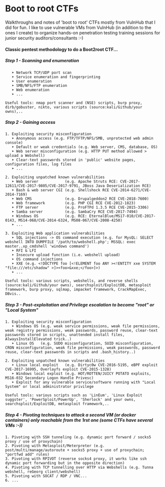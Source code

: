 # Boot to root CTFs

Walkthroughs and notes of 'boot to root' CTFs mostly from VulnHub that I did for fun. I like to use vulnerable VMs from VulnHub (in addition to the ones I create) to organize hands-on penetration testing training sessions for junior security auditors/consultants :-)


#### Classic pentest methodology to do a Boot2root CTF...

##### Step 1 - Scanning and enumeration
```
   ➤ Network TCP/UDP port scan
   ➤ Service enumeration and fingerprinting
   ➤ User enumeration
   ➤ SMB/NFS/FTP enumeration
   ➤ Web enumeration
   ➤ ...
   
Useful tools: nmap port scanner and (NSE) scripts, burp proxy, dirb/gobuster, nikto, various scripts (source:kali/Github/your owns),..
```
##### Step 2 - Gaining access
```
1. Exploiting security misconfiguration
   ➤ Anonymous access (e.g. FTP/TFTP/NFS/SMB, unprotected web admin console)
   ➤ Default or weak credentials (e.g. Web server, CMS, database, OS)
   ➤ Web server misconfiguration (e.g. HTTP PUT method allowed > upload a Webshell)
   ➤ Clear-text passwords stored in 'public' website pages, configuration files, log files
   ➤ ...
   
2. Exploiting unpatched known vulnerabilities 
   ➤ Web server            (e.g. Apache Struts RCE: CVE-2017-12611/CVE-2017-9805/CVE-2017-9791, JBoss Java Deserialization RCE)
   ➤ Bash & web server CGI (e.g. Shellshock RCE CVE-2014-6271/CVE-2014-7169)
   ➤ Web CMS               (e.g. Drupalgeddon2 RCE CVE-2018-7600)
   ➤ Web framework         (e.g. PHP CGI RCE CVE-2012-1823)
   ➤ FTP server            (e.g. ProFTPd 1.3.5 RCE CVE-2015-3306)
   ➤ Samba server          (e.g. SambaCry RCE CVE-2017-7494)
   ➤ Windows OS            (e.g. RCE: EternalBlue/MS17-010/CVE-2017-0143, MS14-068/CVE-2014-6324, MS08-067/CVE-2008-4250)
   ➤ ...
   
3. Exploiting Web application vulnerabilities
   ➤ SQL injections -> OS command execution (e.g. for MysQL: SELECT webshell INTO DUMPFILE '/path/to/webshell.php'; MSSQL: exec master..xp_cmdshell 'windows command')
   ➤ RFI & LFI
   ➤ Insecure upload function (i.e. webshell upload)
   ➤ OS command injections
   ➤ XXE (e.g. <!DOCTYPE foo [<!ELEMENT foo ANY ><!ENTITY xxe SYSTEM "file:///etc/shadow" >]><foo>&xxe;</foo>]>)
   ➤ ...
   
Useful tools: various scripts, webshells, and reverse shells (source:kali/Github/your owns), searchsploit/ExploitDB, metasploit framework, burp proxy, sqlmap, impacket framework, CrackMapExec, DBvis..
```
##### Step 3 - Post-exploitation and Privilege escalation to become "root" or "Local System"
```
1. Exploiting security misconfiguration
   ➤ Windows OS (e.g. weak service permissions, weak file permissions, weak registry permissions, weak passwords, password reuse, clear-text passwords stored in scripts, unattended install files, AlwaysInstallElevated trick..)
   ➤ Linux OS   (e.g. SUDO misconfiguration, SUID misconfiguration, CRON misconfiguration, weak file permissions, weak passwords, password reuse, clear-text passwords in scripts and .bash_history..)
   
2. Exploiting unpatched known vulnerabilities 
   ➤ Linux local exploit   (e.g. Dirtyc0w CVE-2016-5195, eBPF exploit CVE-2017-16995, Overlayfs exploit CVE-2015-1328)
   ➤ Windows local exploit (e.g. HOT/ROTTEN/JUICY POTATO exploits, MS16-032 Secondary Logon Handle Privesc)
   ➤ Exploit for any vulnerable service/software running with "Local System" or local administrator privilege
   
Useful tools: various scripts such as 'LinEum', 'Linux Exploit suggster', 'PowerSploit/PowerUp', 'Sherlock' and your owns,  searchsploit/ExploitDB, metasploit framework,..
```

##### Step 4 - Pivoting techniques to attack a second VM (or docker containers) only reachable from the 1rst one (some CTFs have several VMs :-))
```
1. Pivoting with SSH tunneling (e.g. dynamic port forward / socks5 proxy / use of proxychain)
2. Pivoting with Metasploit/Meterpreter (e.g. post/multi/manage/autoroute + socks5 proxy + use of proxychain; "portfwd add" rules)
3. Pivoting with RPIVOT (reverse socks4 proxy, it works like ssh dynamic port forwarding but in the opposite direction)
4. Pivoting with TCP tunnelling over HTTP via Webshells (e.g. Tunna webshell, reGeorg client/webshell)
5. Pivoting with SOCAT / RDP / VNC...
6. ...
```
